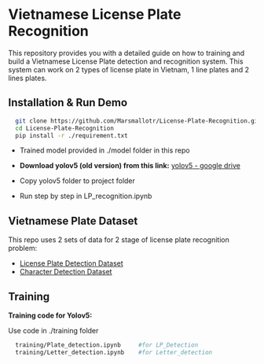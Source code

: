 # Vietnamese License Plate Recognition

This repository provides you with a detailed guide on how to training and build a Vietnamese License Plate detection and recognition system. This system can work on 2 types of license plate in Vietnam, 1 line plates and 2 lines plates.

## Installation & Run Demo

```bash
  git clone https://github.com/Marsmallotr/License-Plate-Recognition.git
  cd License-Plate-Recognition
  pip install -r ./requirement.txt
```

- Trained model provided in ./model folder in this repo 

- **Download yolov5 (old version) from this link:** [yolov5 - google drive](https://drive.google.com/file/d/1S_-GbVr24EYcRI9p4b24sVrDmnjX35l4/view?usp=sharing)

- Copy yolov5 folder to project folder

- Run step by step in LP_recognition.ipynb

## Vietnamese Plate Dataset

This repo uses 2 sets of data for 2 stage of license plate recognition problem:

- [License Plate Detection Dataset](https://drive.google.com/file/d/1xchPXf7a1r466ngow_W_9bittRqQEf_T/view?usp=sharing)
- [Character Detection Dataset](https://drive.google.com/file/d/1bPux9J0e1mz-_Jssx4XX1-wPGamaS8mI/view?usp=sharing)

## Training

**Training code for Yolov5:**

Use code in ./training folder
```bash
  training/Plate_detection.ipynb     #for LP_Detection
  training/Letter_detection.ipynb    #for Letter_detection
```
